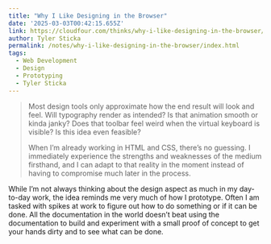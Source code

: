 ```yaml
---
title: "Why I Like Designing in the Browser"
date: '2025-03-03T00:42:15.655Z'
link: https://cloudfour.com/thinks/why-i-like-designing-in-the-browser/
author: Tyler Sticka
permalink: /notes/why-i-like-designing-in-the-browser/index.html
tags:
  - Web Development
  - Design
  - Prototyping
  - Tyler Sticka
---
```

> Most design tools only approximate how the end result will look and feel. Will typography render as intended? Is that animation smooth or kinda janky? Does that toolbar feel weird when the virtual keyboard is visible? Is this idea even feasible?
> 
> When I’m already working in HTML and CSS, there’s no guessing. I immediately experience the strengths and weaknesses of the medium firsthand, and I can adapt to that reality in the moment instead of having to compromise much later in the process.

While I’m not always thinking about the design aspect as much in my day-to-day work, the idea reminds me very much of how I prototype. Often I am tasked with spikes at work to figure out how to do something or if it can be done. All the documentation in the world doesn’t beat using the documentation to build and experiment with a small proof of concept to get your hands dirty and to see what can be done.
